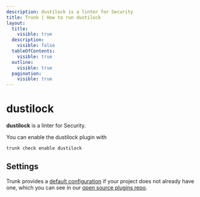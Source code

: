 ```yaml
---
description: dustilock is a linter for Security
title: Trunk | How to run dustilock
layout:
  title:
    visible: true
  description:
    visible: false
  tableOfContents:
    visible: true
  outline:
    visible: true
  pagination:
    visible: true
---
```


# dustilock

**dustilock** is a linter for Security.

You can enable the dustilock plugin with

```shell
trunk check enable dustilock
```

## Settings



Trunk provides a [default configuration](https://github.com/trunk-io/plugins/tree/main/linters/dustilock) if your project does not already have one,
which you can see in our [open source plugins repo](https://github.com/trunk-io/plugins/tree/main).
